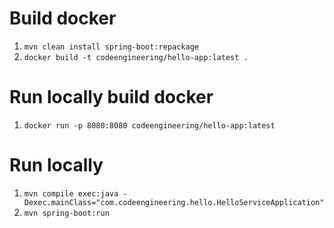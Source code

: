 # Build docker
1. `mvn clean install spring-boot:repackage`
2. `docker build -t codeengineering/hello-app:latest .`

# Run locally build docker
1. `docker run -p 8080:8080 codeengineering/hello-app:latest`

# Run locally
1. `mvn compile exec:java -Dexec.mainClass="com.codeengineering.hello.HelloServiceApplication"`
2. `mvn spring-boot:run`